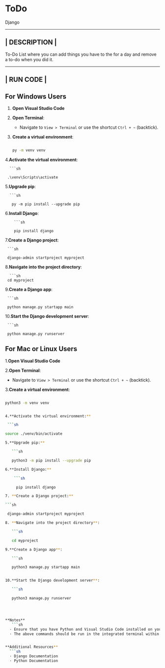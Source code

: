 # ToDo
Django


--------------------------------------------------------------------------------------------------------------------------------------------------------
|                                                            DESCRIPTION                                                                                |
--------------------------------------------------------------------------------------------------------------------------------------------------------

To-Do List where you can add things you have to the for a day and remove a to-do when you did it.




-----------------------------------------------------------
|                                                            RUN CODE                                                                                |
------------------------------------------------------------------------------------------------------------------------------------------------------


## For Windows Users

1. **Open Visual Studio Code**
   
2. **Open Terminal**:
   - Navigate to `View > Terminal` or use the shortcut `Ctrl + ~` (backtick).
3. **Create a virtual environment**:
   
   ```sh
   
   py -m venv venv


4.**Activate the virtual environment**:
     
      ```sh
      
     .\venv\Scripts\activate

5.**Upgrade pip**:
     
      ```sh
      
       py -m pip install --upgrade pip 

6.**Install Django**:
       
        ```sh
        
        pip install django 

7.**Create a Django project**:
    
     ```sh
     
     django-admin startproject myproject

8.**Navigate into the project directory**:
      
      ```sh
     cd myproject

9.**Create a Django app**:

     ```sh
     
     python manage.py startapp main


10.**Start the Django development server**:
    
     ```sh
     
     python manage.py runserver




## For Mac or Linux Users


1.**Open Visual Studio Code**
   
2.**Open Terminal**:
   - Navigate to `View > Terminal` or use the shortcut `Ctrl + ~` (backtick).


3.**Create a virtual environment**:
  
   ```sh

  python3 -m venv venv


4.**Activate the virtual environment:**

    ```sh

   source ./venv/bin/activate

5.**Upgrade pip:**

      ```sh

      python3 -m pip install --upgrade pip 

6.**Install Django:**

       ```sh

        pip install django 

7. **Create a Django project:**

   ```sh

    django-admin startproject myproject

8. **Navigate into the project directory**:

      ```sh

      cd myproject

9.**Create a Django app**:

      ```sh

      python3 manage.py startapp main


10.**Start the Django development server**:

      ```sh

      python3 manage.py runserver




**Notes**
      ```sh
     · Ensure that you have Python and Visual Studio Code installed on your machine.
     · The above commands should be run in the integrated terminal within Visual Studio Code.


**Additional Resources**
     ```sh
     · Django Documentation
     · Python Documentation


 



